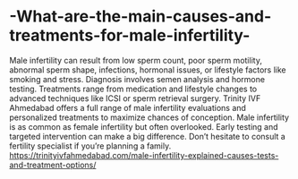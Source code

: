 # -What-are-the-main-causes-and-treatments-for-male-infertility-

Male infertility can result from low sperm count, poor sperm motility, abnormal sperm shape, infections, hormonal issues, or lifestyle factors like smoking and stress. Diagnosis involves semen analysis and hormone testing. Treatments range from medication and lifestyle changes to advanced techniques like ICSI or sperm retrieval surgery. Trinity IVF Ahmedabad offers a full range of male infertility evaluations and personalized treatments to maximize chances of conception. Male infertility is as common as female infertility but often overlooked. Early testing and targeted intervention can make a big difference. Don’t hesitate to consult a fertility specialist if you’re planning a family.
https://trinityivfahmedabad.com/male-infertility-explained-causes-tests-and-treatment-options/

